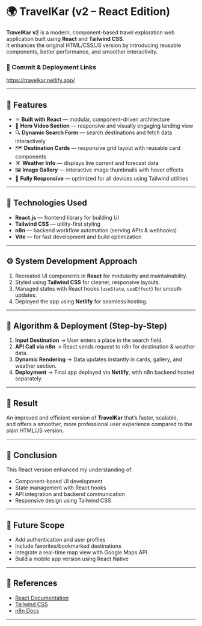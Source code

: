 # 🌍 TravelKar (v2 – React Edition)

**TravelKar v2** is a modern, component-based travel exploration web application built using **React** and **Tailwind CSS**.  
It enhances the original HTML/CSS/JS version by introducing reusable components, better performance, and smoother interactivity.  

### 🔗 Commit & Deployment Links
https://travelkar.netlify.app/

---

## 🚀 Features

- ⚛️ **Built with React** — modular, component-driven architecture  
- 🎥 **Hero Video Section** — responsive and visually engaging landing view  
- 🔍 **Dynamic Search Form** — search destinations and fetch data interactively  
- 🗺️ **Destination Cards** — responsive grid layout with reusable card components  
- ☀️ **Weather Info** — displays live current and forecast data  
- 🖼️ **Image Gallery** — interactive image thumbnails with hover effects  
- 📱 **Fully Responsive** — optimized for all devices using Tailwind utilities  

---

## 🧰 Technologies Used

- **React.js** — frontend library for building UI  
- **Tailwind CSS** — utility-first styling  
- **n8n** — backend workflow automation (serving APIs & webhooks)  
- **Vite** — for fast development and build optimization  

---

## ⚙️ System Development Approach

1. Recreated UI components in **React** for modularity and maintainability.  
2. Styled using **Tailwind CSS** for cleaner, responsive layouts.  
3. Managed states with React hooks (`useState`, `useEffect`) for smooth updates.  
4. Deployed the app using **Netlify** for seamless hosting.  

---

## 🧠 Algorithm & Deployment (Step-by-Step)

1. **Input Destination** → User enters a place in the search field.  
2. **API Call via n8n** → React sends request to n8n for destination & weather data.  
3. **Dynamic Rendering** → Data updates instantly in cards, gallery, and weather section.  
4. **Deployment** → Final app deployed via **Netlify**, with n8n backend hosted separately.  

---

## 🧾 Result

An improved and efficient version of **TravelKar** that’s faster, scalable,  
and offers a smoother, more professional user experience compared to the plain HTML/JS version.

---

## 🧩 Conclusion

This React version enhanced my understanding of:  
- Component-based UI development  
- State management with React hooks  
- API integration and backend communication  
- Responsive design using Tailwind CSS  

---

## 🔮 Future Scope

- Add authentication and user profiles  
- Include favorites/bookmarked destinations  
- Integrate a real-time map view with Google Maps API  
- Build a mobile app version using React Native  

---

## 🧷 References

- [React Documentation](https://react.dev/)  
- [Tailwind CSS](https://tailwindcss.com/docs)  
- [n8n Docs](https://docs.n8n.io/)  

---




